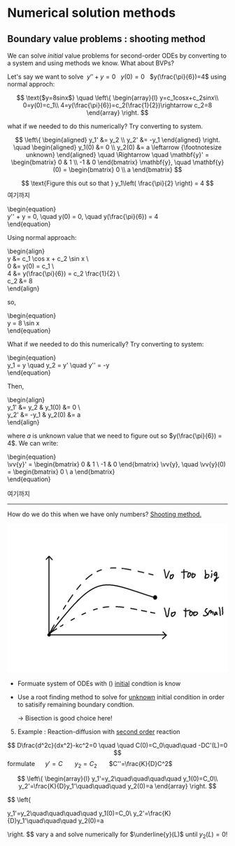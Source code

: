 # Numerical solution methods
## Boundary value problems : shooting method


 We can solve *initial* value problems for second-order ODEs by converting to a system and using methods we know. What about BVPs?


Let's say we want to solve&nbsp; $y''+y=0$ &nbsp; $y(0)=0$ &nbsp; $y(\frac{\pi}{6})=4$
    using normal approch:
   
$$
\text{$y=8sinx$} \quad
\left\{
\begin{array}{l}
y=c_1cosx+c_2sinx\\
0=y(0)=c_1\\
4=y(\frac{\pi}{6})=c_2(\frac{1}{2})\rightarrow c_2=8
\end{array}
\right.
$$


 what if we needed to do this numerically? Try converting to system.


$$
\left\{
\begin{aligned}
y_1' &= y_2 \\
y_2' &= -y_1
\end{aligned}
\right.
\quad
\begin{aligned}
y_1(0) &= 0 \\
y_2(0) &= a  \leftarrow {\footnotesize unknown}
\end{aligned}
\quad \Rightarrow \quad
\mathbf{y}' =
\begin{bmatrix}
0 & 1 \\
-1 & 0
\end{bmatrix}
\mathbf{y}, \quad
\mathbf{y}(0) =
\begin{bmatrix}
0 \\
a
\end{bmatrix}
$$


$$
\text{Figure this out so that } y_1\left( \frac{\pi}{2} \right) = 4
$$
여기까지 

\begin{equation}  
y'' + y = 0, \quad y(0) = 0, \quad y(\frac{\pi}{6}) = 4  
\end{equation}  

Using normal approach:  

\begin{align}  
y &= c_1 \cos x + c_2 \sin x \\  
0 &= y(0) = c_1 \\  
4 &= y(\frac{\pi}{6}) = c_2 \frac{1}{2} \\  
c_2 &= 8  
\end{align}  

so,  

\begin{equation}  
y = 8 \sin x  
\end{equation}  

What if we needed to do this numerically? Try converting to system:  

\begin{equation}  
y_1 = y \quad y_2 = y' \quad y'' = -y  
\end{equation}  

Then, 

\begin{align}  
y_1' &= y_2 & y_1(0) &= 0 \\  
y_2' &= -y_1 & y_2(0) &= a  
\end{align}  

where *a* is unknown value that we need to figure out so $y(\frac{\pi}{6}) = 4$. We can write:  

\begin{equation}  
\vv{y}' = \begin{bmatrix} 0 & 1 \\ -1 & 0 \end{bmatrix} \vv{y}, 
\quad \vv{y}(0) = \begin{bmatrix} 0 \\ a \end{bmatrix}  
\end{equation}  






여기까지



------
How do we do this when we have only numbers? <u>Shooting method.</u>

![](./images/grapofline3.jpg)
- Formuate system of ODEs with () <u>initial</u> condtion is know


- Use a root finding method to solve for <u>unknown</u> initial condition in order to satisify remaining boundary condtion.


    → Bisection is good choice here!


5. Example : Reaction-diffusion with <u>second order</u> reaction


$$
D\frac{d^2c}{dx^2}-kc^2=0 \quad \quad C(0)=C_0\quad\quad -DC'(L)=0
$$
formulate&nbsp; &nbsp; &nbsp; $y'=C$ &nbsp; &nbsp; &nbsp; $y_2=C_2$ &nbsp; &nbsp; &nbsp; $C''=\frac{K}{D}C^2$


$$
\left\{
\begin{array}{l}
y_1'=y_2\quad\quad\quad\quad y_1(0)=C_0\\
y_2'=\frac{K}{D}y_1'\quad\quad\quad y_2(0)=a
\end{array}
\right.
$$

$$
\left\{

y_1'=y_2\quad\quad\quad\quad y_1(0)=C_0\\
y_2'=\frac{K}{D}y_1'\quad\quad\quad y_2(0)=a

\right.
$$
vary a and solve numerically for $\underline{y}(L)$ until $y_2(L)=0$!